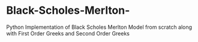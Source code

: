# Black-Scholes-Merlton-
Python Implementation of Black Scholes Merlton Model from scratch along with First Order Greeks and Second Order Greeks
